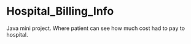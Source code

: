 # Hospital_Billing_Info
Java mini project. Where patient can see how much cost had to pay to hospital.
